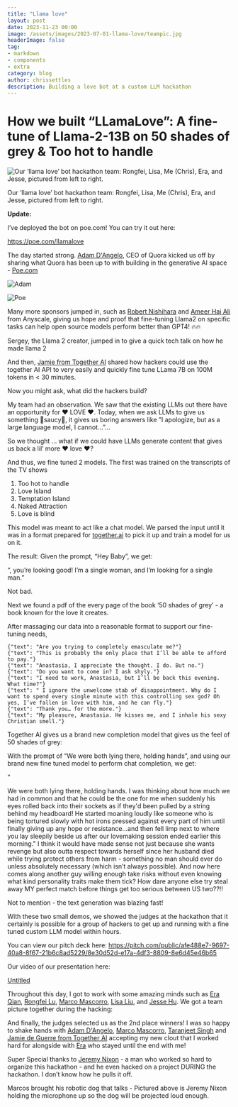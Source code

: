 ```yaml
---
title: "Llama love"
layout: post
date: 2023-11-23 00:00
image: /assets/images/2023-07-01-llama-love/teampic.jpg
headerImage: false
tag:
- markdown
- components
- extra
category: blog
author: chrissettles
description: Building a love bot at a custom LLM hackathon
---
```

# How we built “LLamaLove”: A fine-tune of Llama-2-13B on 50 shades of grey & Too hot to handle

![Our ‘llama love’ bot hackathon team: Rongfei, Lisa, Me (Chris), Era, and Jesse, pictured from left to right.](https://raw.githubusercontent.com/neverSettles/neverSettles.github.io/gh-pages/assets/teampic.png)

Our ‘llama love’ bot hackathon team: Rongfei, Lisa, Me (Chris), Era, and Jesse, pictured from left to right.

**Update:**

I’ve deployed the bot on poe.com! You can try it out here:

https://poe.com/llamalove 

The day started strong. [Adam D'Angelo](https://www.linkedin.com/in/dangelo/), CEO of Quora kicked us off by sharing what Quora has been up to with building in the generative AI space - [Poe.com](http://Poe.com) 

![Adam](https://raw.githubusercontent.com/neverSettles/neverSettles.github.io/gh-pages/assets/adam.png)

![Poe](https://raw.githubusercontent.com/neverSettles/neverSettles.github.io/gh-pages/assets/poe.png)

Many more sponsors jumped in, such as  [Robert Nishihara](https://www.linkedin.com/in/robert-nishihara-b6465444/) and [Ameer Haj Ali](https://www.linkedin.com/in/ameer-haj-ali/) from Anyscale, giving us hope and proof that fine-tuning Llama2 on specific tasks can help open source models perform better than GPT4! 🔥🔥

<!-- ![Untitled](https://s3-us-west-2.amazonaws.com/secure.notion-static.com/bfb18a17-dcc9-4ca4-9d4d-b5c7ee291cce/Untitled.png) -->

Sergey, the Llama 2 creator, jumped in to give a quick tech talk on how he made llama 2 

<!-- ![Untitled](https://s3-us-west-2.amazonaws.com/secure.notion-static.com/299ce7b4-dcb3-47e7-be0d-e4a59a8e9efe/Untitled.png) -->

And then, [Jamie from Together AI](https://www.linkedin.com/in/jamiedeguerre/) shared how hackers could use the together AI API to very easily and quickly fine tune LLama 7B on 100M tokens in < 30 minutes. 

<!-- ![Untitled](https://s3-us-west-2.amazonaws.com/secure.notion-static.com/2392a650-3c89-4e61-b074-f0acb903041e/Untitled.png) -->

Now you might ask, what did the hackers build? 

My team had an observation. We saw that the existing LLMs out there have an opportunity for ♥️ LOVE ♥️. Today, when we ask LLMs to give us something 🍝saucy🍝, it gives us boring answers like 
”I apologize, but as a large language model, I cannot…”…

<!-- ![Untitled](https://s3-us-west-2.amazonaws.com/secure.notion-static.com/a365d012-9343-4f9a-8071-0d44951a21c2/Untitled.png) -->

So we thought … what if we could have LLMs generate content that gives us back a lil’ more ♥️ love ♥️? 

And thus, we fine tuned 2 models. The first was trained on the transcripts of the TV shows 

1. Too hot to handle
2. Love Island
3. Temptation Island
4. Naked Attraction 
5. Love is blind

This model was meant to act like a chat model. We parsed the input until it was in a format prepared for [together.ai](http://together.ai) to pick it up and train a model for us on it. 

The result:
Given the prompt, “Hey Baby”, we get:

<!-- ![Untitled](https://s3-us-west-2.amazonaws.com/secure.notion-static.com/aeedf52d-656d-491d-a7e4-3bb00179b134/Untitled.png) -->

“, you’re looking good! I’m a single woman, and I’m looking for a single man.”

Not bad. 

Next we found a pdf of the every page of the book ‘50 shades of grey’ - a book known for the love it creates. 

After massaging our data into a reasonable format to support our fine-tuning needs, 

```
{"text": "Are you trying to completely emasculate me?"}
{"text": "This is probably the only place that I’ll be able to afford to pay."}
{"text": "Anastasia, I appreciate the thought. I do. But no."}
{"text": "Do you want to come in? I ask shyly."}
{"text": "I need to work, Anastasia, but I’ll be back this evening. What time?"}
{"text": " I ignore the unwelcome stab of disappointment. Why do I want to spend every single minute with this controlling sex god? Oh yes, I’ve fallen in love with him, and he can fly."}
{"text": "Thank you… for the more."}
{"text": "My pleasure, Anastasia. He kisses me, and I inhale his sexy Christian smell."}
```

Together AI gives us a brand new completion model that gives us the feel of 50 shades of grey:

With the prompt of “We were both lying there, holding hands”, and using our brand new fine tuned model to perform chat completion, we get:

”

We were both lying there, holding hands. I was thinking about how much we had in common and that he could be the one for me when suddenly his eyes rolled back into their sockets as if they'd been pulled by a string behind my headboard! He started moaning loudly like someone who is being tortured slowly with hot irons pressed against every part of him until finally giving up any hope or resistance...and then fell limp next to where you lay sleepily beside us after our lovemaking session ended earlier this morning."
I think it would have made sense not just because she wants revenge but also outta respect towards herself since her husband died while trying protect others from harm - something no man should ever do unless absolutely necessary (which isn’t always possible). And now here comes along another guy willing enough take risks without even knowing what kind personality traits make them tick? How dare anyone else try steal away MY perfect match before things get too serious between US two??!!

Not to mention - the text generation was blazing fast! 

<!-- [Screen Recording 2023-08-14 at 2.10.12 AM.mov](https://s3-us-west-2.amazonaws.com/secure.notion-static.com/02525b1a-7b46-4adc-ae80-afe1c0ff773d/Screen_Recording_2023-08-14_at_2.10.12_AM.mov) -->

With these two small demos, we showed the judges at the hackathon that it certainly is possible for a group of hackers to get up and running with a fine tuned custom LLM model within hours. 

You can view our pitch deck here:
https://pitch.com/public/afe488e7-9697-40a8-8f67-21b6c8ad5229/8e30d52d-e17a-4df3-8809-8e6d45e46b65

Our video of our presentation here:

[Untitled](https://photos.google.com/share/AF1QipNSGMl_suYJhoK2isud5GdubIgdx8UFKzCREWp8q5OFelOlDaTHhty6mH90nECk0A?key=Q0F2UmJTYi11X3hOY2xLR3pfMkFmV3llMDBCcml3)

Throughout this day, I got to work with some amazing minds such as 
[Era Qian](https://www.linkedin.com/in/eraqian/), [Rongfei Lu](https://www.linkedin.com/in/rongfei-lu/), [Marco Mascorro](https://www.linkedin.com/in/marcomascorro/), [Lisa Liu](https://www.linkedin.com/in/lisalliu/), and [Jesse Hu](https://www.linkedin.com/in/jessehu/). We got a team picture together during the hacking:

<!-- ![teampic.jpeg](https://s3-us-west-2.amazonaws.com/secure.notion-static.com/63d991fe-dc69-4537-8d12-6279b24ec0f1/teampic.jpeg) -->

And finally, the judges selected us as the 2nd place winners! I was so happy to shake hands with [Adam D'Angelo](https://www.linkedin.com/in/dangelo/), [Marco Mascorro](https://www.linkedin.com/in/marcomascorro/), [Taranjeet Singh](https://www.linkedin.com/in/taranjeet7114/) and [Jamie de Guerre from Together AI](https://www.linkedin.com/in/jamiedeguerre/) accepting my new clout that I worked hard for alongside with [Era](https://www.linkedin.com/in/eraqian/) who stayed until the end with me! 

<!-- ![winpic.jpeg](https://s3-us-west-2.amazonaws.com/secure.notion-static.com/bb9c0f10-cdef-484f-8786-22371edda3d4/winpic.jpeg) -->

Super Special thanks to [Jeremy Nixon](https://www.linkedin.com/in/jeremyvnixon/) - a man who worked so hard to organize this hackathon - and he even hacked on a project DURING the hackathon. I don’t know how he pulls it off. 

<!-- ![Marcos brought his robotic dog that talks - Pictured above is Jeremy Nixon holding the microphone up so the dog will be projected loud enough.](https://s3-us-west-2.amazonaws.com/secure.notion-static.com/53f2da05-9575-4c15-980a-5509e9af51fb/Untitled.png) -->

Marcos brought his robotic dog that talks - Pictured above is Jeremy Nixon holding the microphone up so the dog will be projected loud enough.
